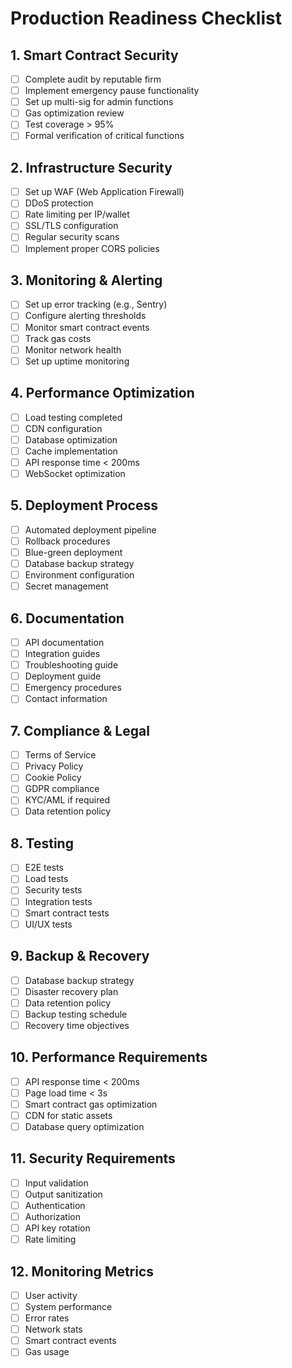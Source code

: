 # Production Readiness Checklist

## 1. Smart Contract Security
- [ ] Complete audit by reputable firm
- [ ] Implement emergency pause functionality
- [ ] Set up multi-sig for admin functions
- [ ] Gas optimization review
- [ ] Test coverage > 95%
- [ ] Formal verification of critical functions

## 2. Infrastructure Security
- [ ] Set up WAF (Web Application Firewall)
- [ ] DDoS protection
- [ ] Rate limiting per IP/wallet
- [ ] SSL/TLS configuration
- [ ] Regular security scans
- [ ] Implement proper CORS policies

## 3. Monitoring & Alerting
- [ ] Set up error tracking (e.g., Sentry)
- [ ] Configure alerting thresholds
- [ ] Monitor smart contract events
- [ ] Track gas costs
- [ ] Monitor network health
- [ ] Set up uptime monitoring

## 4. Performance Optimization
- [ ] Load testing completed
- [ ] CDN configuration
- [ ] Database optimization
- [ ] Cache implementation
- [ ] API response time < 200ms
- [ ] WebSocket optimization

## 5. Deployment Process
- [ ] Automated deployment pipeline
- [ ] Rollback procedures
- [ ] Blue-green deployment
- [ ] Database backup strategy
- [ ] Environment configuration
- [ ] Secret management

## 6. Documentation
- [ ] API documentation
- [ ] Integration guides
- [ ] Troubleshooting guide
- [ ] Deployment guide
- [ ] Emergency procedures
- [ ] Contact information

## 7. Compliance & Legal
- [ ] Terms of Service
- [ ] Privacy Policy
- [ ] Cookie Policy
- [ ] GDPR compliance
- [ ] KYC/AML if required
- [ ] Data retention policy

## 8. Testing
- [ ] E2E tests
- [ ] Load tests
- [ ] Security tests
- [ ] Integration tests
- [ ] Smart contract tests
- [ ] UI/UX tests

## 9. Backup & Recovery
- [ ] Database backup strategy
- [ ] Disaster recovery plan
- [ ] Data retention policy
- [ ] Backup testing schedule
- [ ] Recovery time objectives

## 10. Performance Requirements
- [ ] API response time < 200ms
- [ ] Page load time < 3s
- [ ] Smart contract gas optimization
- [ ] CDN for static assets
- [ ] Database query optimization

## 11. Security Requirements
- [ ] Input validation
- [ ] Output sanitization
- [ ] Authentication
- [ ] Authorization
- [ ] API key rotation
- [ ] Rate limiting

## 12. Monitoring Metrics
- [ ] User activity
- [ ] System performance
- [ ] Error rates
- [ ] Network stats
- [ ] Smart contract events
- [ ] Gas usage
